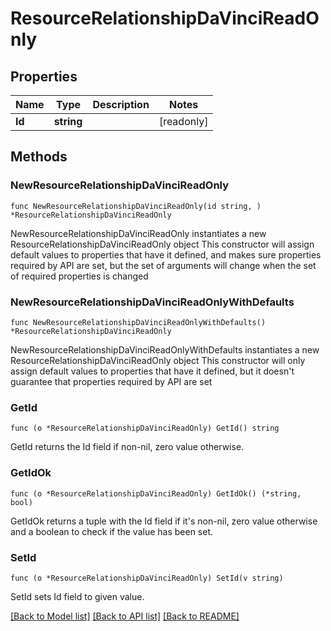 # ResourceRelationshipDaVinciReadOnly

## Properties

Name | Type | Description | Notes
------------ | ------------- | ------------- | -------------
**Id** | **string** |  | [readonly] 

## Methods

### NewResourceRelationshipDaVinciReadOnly

`func NewResourceRelationshipDaVinciReadOnly(id string, ) *ResourceRelationshipDaVinciReadOnly`

NewResourceRelationshipDaVinciReadOnly instantiates a new ResourceRelationshipDaVinciReadOnly object
This constructor will assign default values to properties that have it defined,
and makes sure properties required by API are set, but the set of arguments
will change when the set of required properties is changed

### NewResourceRelationshipDaVinciReadOnlyWithDefaults

`func NewResourceRelationshipDaVinciReadOnlyWithDefaults() *ResourceRelationshipDaVinciReadOnly`

NewResourceRelationshipDaVinciReadOnlyWithDefaults instantiates a new ResourceRelationshipDaVinciReadOnly object
This constructor will only assign default values to properties that have it defined,
but it doesn't guarantee that properties required by API are set

### GetId

`func (o *ResourceRelationshipDaVinciReadOnly) GetId() string`

GetId returns the Id field if non-nil, zero value otherwise.

### GetIdOk

`func (o *ResourceRelationshipDaVinciReadOnly) GetIdOk() (*string, bool)`

GetIdOk returns a tuple with the Id field if it's non-nil, zero value otherwise
and a boolean to check if the value has been set.

### SetId

`func (o *ResourceRelationshipDaVinciReadOnly) SetId(v string)`

SetId sets Id field to given value.



[[Back to Model list]](../README.md#documentation-for-models) [[Back to API list]](../README.md#documentation-for-api-endpoints) [[Back to README]](../README.md)


